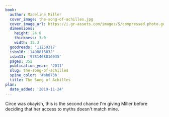 ```yaml
---
book:
  author: Madeline Miller
  cover_image: the-song-of-achilles.jpg
  cover_image_url: https://i.gr-assets.com/images/S/compressed.photo.goodreads.com/books/1331154660l/11250317._SX98_.jpg
  dimensions:
    height: 24.0
    thickness: 3.0
    width: 15.3
  goodreads: '11250317'
  isbn10: '1408816032'
  isbn13: '9781408816035'
  pages: 352
  publication_year: '2011'
  slug: the-song-of-achilles
  spine_color: '#ab873b'
  title: The Song of Achilles
plan:
  date_added: '2019-11-24'
---
```


Circe was okayish, this is the second chance I'm giving Miller before deciding that her access to myths doesn't match
mine.
